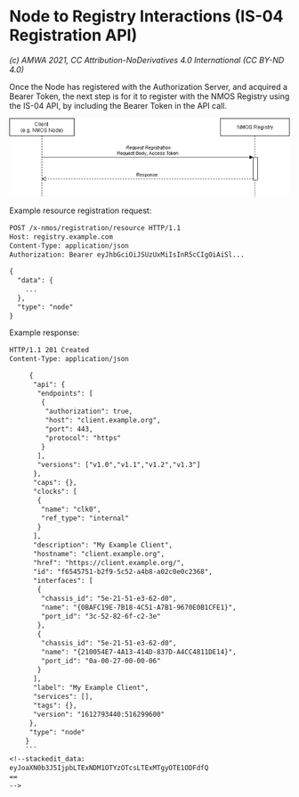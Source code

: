 
# Node to Registry Interactions (IS-04 Registration API)  
_(c) AMWA 2021, CC Attribution-NoDerivatives 4.0 International (CC BY-ND 4.0)_

Once the Node has registered with the Authorization Server, and acquired a Bearer Token, the next step is for it to register with the NMOS Registry using the IS-04 API, by including the Bearer Token in the API call.

![Node to Registry Interaction](./images/node_to_registry.png)

Example resource registration request:
``` 
POST /x-nmos/registration/resource HTTP/1.1
Host: registry.example.com
Content-Type: application/json
Authorization: Bearer eyJhbGciOiJSUzUxMiIsInR5cCIgOiAiSl...
```
``` 
{
  "data": {
    ...
  },
  "type": "node"
}
```
Example response:

	HTTP/1.1 201 Created
	Content-Type: application/json
```
	 {
	  "api": {
	   "endpoints": [
	    {
         "authorization": true,
         "host": "client.example.org",
         "port": 443,
         "protocol": "https"
        }
       ],
	   "versions": ["v1.0","v1.1","v1.2","v1.3"]
	  },
	  "caps": {},
	  "clocks": [
	   {
	    "name": "clk0",
	    "ref_type": "internal"
	   }
	  ],
	  "description": "My Example Client",
	  "hostname": "client.example.org",
	  "href": "https://client.example.org/",
	  "id": "f6545751-b2f9-5c52-a4b8-a02c0e0c2368",
	  "interfaces": [
	   {
	    "chassis_id": "5e-21-51-e3-62-d0",
	    "name": "{0BAFC19E-7B18-4C51-A7B1-9670E0B1CFE1}",
	    "port_id": "3c-52-82-6f-c2-3e"
	   },
	   {
	    "chassis_id": "5e-21-51-e3-62-d0",
	    "name": "{210054E7-4A13-414D-837D-A4CC4811DE14}",
	    "port_id": "0a-00-27-00-00-06"
	   }
	  ],
	  "label": "My Example Client",
	  "services": [],
	  "tags": {},
	  "version": "1612793440:516299600"
	 },
	 "type": "node"
	}
	```
<!--stackedit_data:
eyJoaXN0b3J5IjpbLTExNDM1OTYzOTcsLTExMTgyOTE1ODFdfQ
==
-->